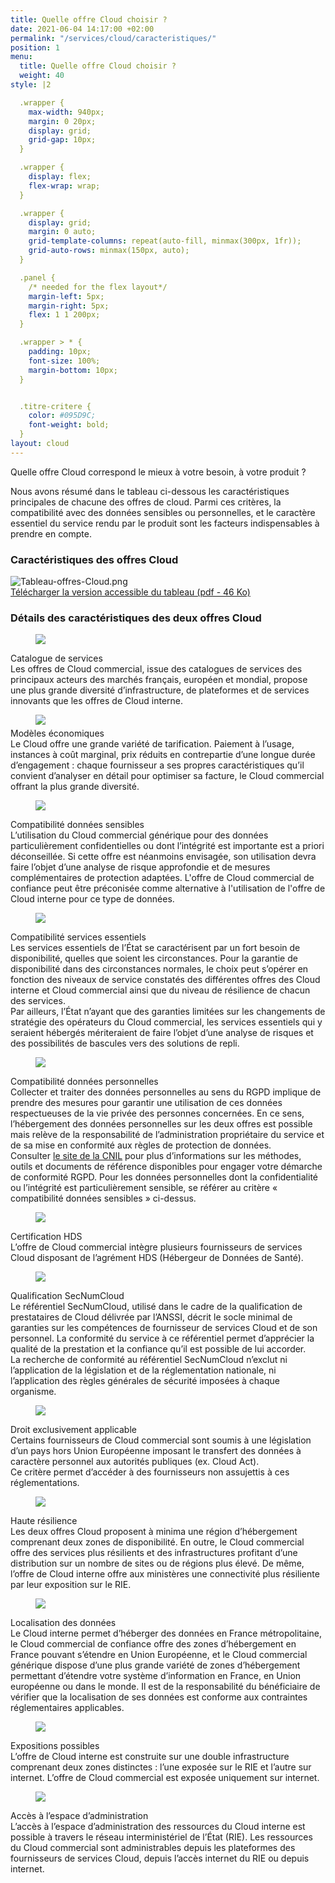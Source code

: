```yaml
---
title: Quelle offre Cloud choisir ?
date: 2021-06-04 14:17:00 +02:00
permalink: "/services/cloud/caracteristiques/"
position: 1
menu:
  title: Quelle offre Cloud choisir ?
  weight: 40
style: |2

  .wrapper {
    max-width: 940px;
    margin: 0 20px;
    display: grid;
    grid-gap: 10px;
  }

  .wrapper {
    display: flex;
    flex-wrap: wrap;
  }

  .wrapper {
    display: grid;
    margin: 0 auto;
    grid-template-columns: repeat(auto-fill, minmax(300px, 1fr));
    grid-auto-rows: minmax(150px, auto);
  }

  .panel {
    /* needed for the flex layout*/
    margin-left: 5px;
    margin-right: 5px;
    flex: 1 1 200px;
  }

  .wrapper > * {
    padding: 10px;
    font-size: 100%;
    margin-bottom: 10px;
  }


  .titre-critere {
    color: #095D9C;
    font-weight: bold;
  }
layout: cloud
---
```


Quelle offre Cloud correspond le mieux à votre besoin, à votre produit ?

Nous avons résumé dans le tableau ci-dessous les caractéristiques principales de chacune des offres de cloud. Parmi ces critères, la compatibilité avec des données sensibles ou personnelles, et le caractère essentiel du service rendu par le produit sont les facteurs indispensables à prendre en compte.


### Caractéristiques des offres Cloud
![Tableau-offres-Cloud.png](/uploads/Tableau-offres-Cloud.png)
<br>
<a href="/uploads/Tableau-offres-Cloud.pdf">Télécharger la version accessible du tableau (pdf - 46 Ko)</a>

### Détails des caractéristiques des deux offres Cloud
<div class="wrapper">
<div class="panel"><figure style='width: 14%;'>
<img src="/uploads/Catalogue_de_services.svg"/>
</figure><div class="titre-critere">Catalogue de services</div>
Les offres de Cloud commercial, issue des catalogues de services des principaux acteurs des marchés français, européen et mondial, propose une plus grande diversité d’infrastructure, de plateformes et de services innovants que les offres de Cloud interne.
</div>
<div class="panel"><figure style="width: 12%; margin-bottom: 5px">
<img src="/uploads/Modeles_economiques.svg"/></figure><div class="titre-critere">Modèles économiques</div>
Le Cloud offre une grande variété de tarification. Paiement à l’usage, instances à coût marginal, prix réduits en contrepartie d’une longue durée d’engagement : chaque fournisseur a ses propres caractéristiques qu’il convient d’analyser en détail pour optimiser sa facture, le Cloud commercial offrant la plus grande diversité.</div>
<div class="panel"><figure style='width: 12%;'>
<img src="/uploads/Donnees_sensibles.svg"/></figure><div class="titre-critere">Compatibilité données sensibles</div>
L’utilisation du Cloud commercial générique pour des données particulièrement confidentielles ou dont l’intégrité est importante est a priori déconseillée. Si cette offre est néanmoins envisagée, son utilisation devra faire l’objet d’une analyse de risque approfondie et de mesures complémentaires de protection adaptées. L'offre de Cloud commercial de confiance peut être préconisée comme alternative à l'utilisation de l'offre de Cloud interne pour ce type de données.</div>
<div class="panel"><figure style='width: 12%;'>
<img src="/uploads/Services_essentiels.svg"/></figure><div class="titre-critere">Compatibilité services essentiels</div>
Les services essentiels de l’État se caractérisent par un fort besoin de disponibilité, quelles que soient les circonstances. Pour la garantie de disponibilité dans des circonstances normales, le choix peut s’opérer en fonction des niveaux de service constatés des différentes offres des Cloud interne et Cloud commercial ainsi que du niveau de résilience de chacun des services. <br>Par ailleurs, l’État n’ayant que des garanties limitées sur les changements de stratégie des opérateurs du Cloud commercial, les services essentiels qui y seraient hébergés mériteraient de faire l’objet d’une analyse de risques et des possibilités de bascules vers des solutions de repli.</div>
<div class="panel"><figure style='width: 12%;'>
<img src="/uploads/Donnees_personnelles.svg"/></figure><div class="titre-critere">Compatibilité données personnelles </div>
Collecter et traiter des données personnelles au sens du RGPD implique de prendre des mesures pour garantir une utilisation de ces données respectueuses de la vie privée des personnes concernées. En ce sens, l’hébergement des données personnelles sur les deux offres est possible mais relève de la responsabilité de l’administration propriétaire du service et de sa mise en conformité aux règles de protection de données.
<br>Consulter <a href="http://www.cnil.fr/" alt="le site de la CNIL - Lien externe">le site de la CNIL</a> pour plus d’informations sur les méthodes, outils et documents de référence disponibles pour engager votre démarche de conformité RGPD.
Pour les données personnelles dont la confidentialité ou l’intégrité est particulièrement sensible, se référer au critère « compatibilité données sensibles » ci-dessus.</div>
<div class="panel"><figure style='width: 11%;'>
<img src="/uploads/Certification_HDS.svg"/></figure><div class="titre-critere">Certification HDS</div>
L’offre de Cloud commercial intègre plusieurs fournisseurs de services Cloud disposant de l’agrément HDS (Hébergeur de Données de Santé).</div>
<div class="panel"><figure style='width: 11%;'>
<img src="/uploads/Secnumcloud.svg"/></figure><div class="titre-critere">Qualification SecNumCloud</div>
Le référentiel SecNumCloud, utilisé dans le cadre de la qualification de prestataires de Cloud délivrée par l’ANSSI, décrit le socle minimal de garanties sur les compétences de fournisseur de services Cloud et de son personnel. La conformité du service à ce référentiel permet d’apprécier la qualité de la prestation et la confiance qu’il est possible de lui accorder.
<br>La recherche de conformité au référentiel SecNumCloud n’exclut ni l’application de la législation et de la réglementation nationale, ni l’application des règles générales de sécurité imposées à chaque organisme.</div>
<div class="panel"><figure style='width: 14%;'>
<img src="/uploads/Droit.svg"/></figure><div class="titre-critere">Droit exclusivement applicable</div>
Certains fournisseurs de Cloud commercial sont soumis à une législation d’un pays hors Union Européenne imposant le transfert des données à caractère personnel aux autorités publiques (ex. Cloud Act). 
<br>Ce critère permet d’accéder à des fournisseurs non assujettis à ces réglementations.
</div>
<div class="panel"><figure style='width: 12%;'>
<img src="/uploads/Resilience.svg"/></figure><div class="titre-critere">Haute résilience</div>
Les deux offres Cloud proposent à minima une région d’hébergement comprenant deux zones de disponibilité. En outre, le Cloud commercial offre des services plus résilients et des infrastructures profitant d’une distribution sur un nombre de sites ou de régions plus élevé. De même, l’offre de Cloud interne offre aux ministères une connectivité plus résiliente par leur exposition sur le RIE.</div>
<div class="panel"><figure style='width: 12%;'>
<img src="/uploads/Localisation_des_donnees.svg"/></figure><div class="titre-critere">Localisation des données</div>
Le Cloud interne permet d’héberger des données en France métropolitaine, le Cloud commercial de confiance offre des zones d’hébergement en France pouvant s’étendre en Union Européenne, et le Cloud commercial générique dispose d’une plus grande variété de zones d’hébergement permettant d’étendre votre système d’information en France, en Union européenne ou dans le monde. Il est de la responsabilité du bénéficiaire de vérifier que la localisation de ses données est conforme aux contraintes réglementaires applicables.</div>
<div class="panel"><figure style='width: 10%;'>
<img src="/uploads/Expositions_possibles.svg"/></figure><div class="titre-critere">Expositions possibles</div>L’offre de Cloud interne est construite sur une double infrastructure comprenant deux zones distinctes : l’une exposée sur le RIE et l’autre sur internet. L’offre de Cloud commercial est exposée uniquement sur internet.</div>
<div class="panel"><figure style='width: 10%;'>
<img src="/uploads/Acces_a_lespace_dadministration.svg"/></figure><div class="titre-critere">Accès à l’espace d’administration</div>L’accès à l’espace d’administration des ressources du Cloud interne est possible à travers le réseau interministériel de l’État (RIE). Les ressources du Cloud commercial sont administrables depuis les plateformes des fournisseurs de services Cloud, depuis l’accès internet du RIE ou depuis internet.</div>
</div>